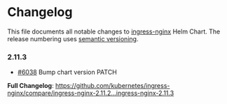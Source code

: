 # Changelog

This file documents all notable changes to [ingress-nginx](https://github.com/kubernetes/ingress-nginx) Helm Chart. The release numbering uses [semantic versioning](http://semver.org).

### 2.11.3

* [#6038](https://github.com/kubernetes/ingress-nginx/pull/6038) Bump chart version PATCH

**Full Changelog**: https://github.com/kubernetes/ingress-nginx/compare/ingress-nginx-2.11.2...ingress-nginx-2.11.3
